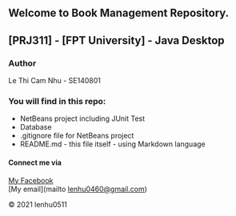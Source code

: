 ## Welcome to Book Management Repository.

## [PRJ311] - [FPT University] - Java Desktop

### Author
   Le Thi Cam Nhu - SE140801

### You will find in this repo:

* NetBeans project including JUnit Test
* Database 
* .gitignore file for NetBeans project
* README.md - this file itself - using Markdown language

#### Connect me via
[My Facebook](httpswww.facebook.comlenhu0511)  
[My email](mailto lenhu0460@gmail.com)

© 2021 lenhu0511
